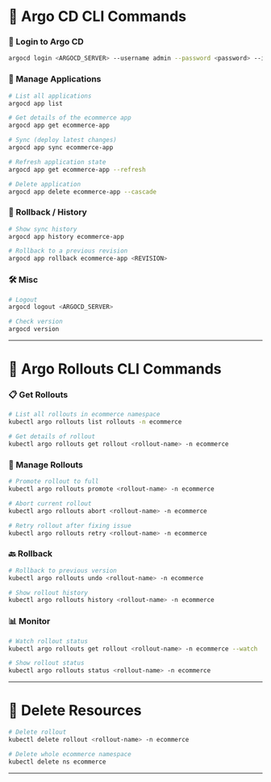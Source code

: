 
# 🚀 **Argo CD CLI Commands**

### 🔑 Login to Argo CD

```bash
argocd login <ARGOCD_SERVER> --username admin --password <password> --insecure
```

### 📂 Manage Applications

```bash
# List all applications
argocd app list

# Get details of the ecommerce app
argocd app get ecommerce-app

# Sync (deploy latest changes)
argocd app sync ecommerce-app

# Refresh application state
argocd app get ecommerce-app --refresh

# Delete application
argocd app delete ecommerce-app --cascade
```

### 🔄 Rollback / History

```bash
# Show sync history
argocd app history ecommerce-app

# Rollback to a previous revision
argocd app rollback ecommerce-app <REVISION>
```

### 🛠 Misc

```bash
# Logout
argocd logout <ARGOCD_SERVER>

# Check version
argocd version
```

---

# 🎯 **Argo Rollouts CLI Commands**

### 📋 Get Rollouts

```bash
# List all rollouts in ecommerce namespace
kubectl argo rollouts list rollouts -n ecommerce

# Get details of rollout
kubectl argo rollouts get rollout <rollout-name> -n ecommerce
```

### 🔄 Manage Rollouts

```bash
# Promote rollout to full
kubectl argo rollouts promote <rollout-name> -n ecommerce

# Abort current rollout
kubectl argo rollouts abort <rollout-name> -n ecommerce

# Retry rollout after fixing issue
kubectl argo rollouts retry <rollout-name> -n ecommerce
```

### 🔙 Rollback

```bash
# Rollback to previous version
kubectl argo rollouts undo <rollout-name> -n ecommerce

# Show rollout history
kubectl argo rollouts history <rollout-name> -n ecommerce
```

### 📊 Monitor

```bash
# Watch rollout status
kubectl argo rollouts get rollout <rollout-name> -n ecommerce --watch

# Show rollout status
kubectl argo rollouts status <rollout-name> -n ecommerce
```

---

# 🧹 Delete Resources

```bash
# Delete rollout
kubectl delete rollout <rollout-name> -n ecommerce

# Delete whole ecommerce namespace
kubectl delete ns ecommerce
```

---

